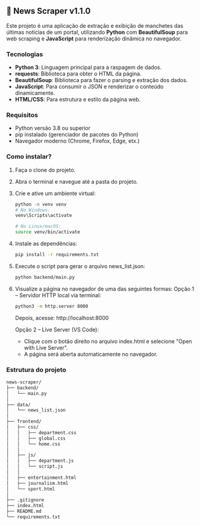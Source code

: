 ## 📰 News Scraper v1.1.0

Este projeto é uma aplicação de extração e exibição de manchetes das últimas notícias de um portal, utilizando **Python** com **BeautifulSoup** para web scraping e **JavaScript** para renderização dinâmica no navegador.

### Tecnologias

- **Python 3**: Linguagem principal para a raspagem de dados.
- **requests**: Biblioteca para obter o HTML da página.
- **BeautifulSoup**: Biblioteca para fazer o parsing e extração dos dados.
- **JavaScript**: Para consumir o JSON e renderizar o conteúdo dinamicamente.
- **HTML/CSS**: Para estrutura e estilo da página web.

### Requisitos

- Python versão 3.8 ou superior
- pip instalado (gerenciador de pacotes do Python)
- Navegador moderno (Chrome, Firefox, Edge, etx.)

### Como instalar?

1. Faça o clone do projeto.
2. Abra o terminal e navegue até a pasta do projeto.
3. Crie e ative um ambiente virtual:

   ```bash
   python -m venv venv
   # No Windows:
   venv\Scripts\activate

   # No Linux/macOS:
   source venv/bin/activate
   ```

4. Instale as dependências:
   ```bash
   pip install -r requirements.txt
   ```
5. Execute o script para gerar o arquivo news_list.json:
   ```bash
   python backend/main.py
   ```
6. Visualize a página no navegador de uma das seguintes formas:
   Opção 1 – Servidor HTTP local via terminal:

   ```bash
   python3 -m http.server 8000
   ```

   Depois, acesse: http://localhost:8000

   Opção 2 – Live Server (VS Code):

   - Clique com o botão direito no arquivo index.html e selecione "Open with Live Server".
   - A página será aberta automaticamente no navegador.

### Estrutura do projeto

```bash
news-scraper/
├── backend/
│   └── main.py
│
├── data/
│   └── news_list.json
│
├── frontend/
│   ├── css/
│   │   ├── department.css
│   │   ├── global.css
│   │   └── home.css
│   │
│   ├── js/
│   │   ├── department.js
│   │   └── script.js
│   │
│   ├── entertainment.html
│   ├── journalism.html
│   └── sport.html
│
├── .gitignore
├── index.html
├── README.md
└── requirements.txt
```

